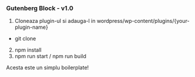 ### Gutenberg Block - v1.0

1. Cloneaza plugin-ul si adauga-l in wordpress/wp-content/plugins/{your-plugin-name}
- git clone
2. npm install
3. npm run start / npm run build

Acesta este un simplu boilerplate!
